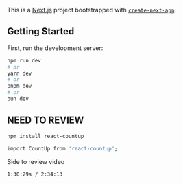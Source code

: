 This is a [Next.js](https://nextjs.org/) project bootstrapped with [`create-next-app`](https://github.com/vercel/next.js/tree/canary/packages/create-next-app).

## Getting Started

First, run the development server:

```bash
npm run dev
# or
yarn dev
# or
pnpm dev
# or
bun dev
```

## NEED TO REVIEW 

```bash
npm install react-countup

import CountUp from 'react-countup';

```
Side to review video

```
1:30:29s / 2:34:13
```